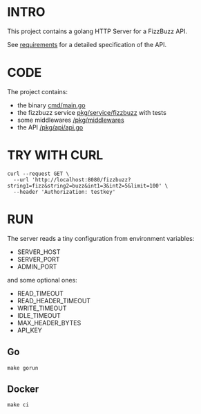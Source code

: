# INTRO

This project contains a golang HTTP Server for a FizzBuzz API.

See [requirements](REQUIREMENTS.md) for a detailed specification of the API.

# CODE

The project contains:

- the binary [cmd/main.go](/cmd/main.go)
- the fizzbuzz service [pkg/service/fizzbuzz](/pkg/service/fizzbuzz/) with tests
- some middlewares [/pkg/middlewares](/pkg/middlewares/)
- the API [/pkg/api/api.go](/pkg/api/api.go)

# TRY WITH CURL

```
curl --request GET \
  --url 'http://localhost:8080/fizzbuzz?string1=fizz&string2=buzz&int1=3&int2=5&limit=100' \
  --header 'Authorization: testkey'
```

# RUN

The server reads a tiny configuration from environment variables:
- SERVER_HOST
- SERVER_PORT
- ADMIN_PORT

and some optional ones:
- READ_TIMEOUT
- READ_HEADER_TIMEOUT
- WRITE_TIMEOUT
- IDLE_TIMEOUT
- MAX_HEADER_BYTES
- API_KEY

## Go
```make gorun```

## Docker
```make ci```

